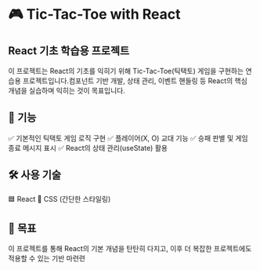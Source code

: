 # 🎮 Tic-Tac-Toe with React

## React 기초 학습용 프로젝트
이 프로젝트는 React의 기초를 익히기 위해 Tic-Tac-Toe(틱택토) 게임을 구현하는 연습용 프로젝트입니다.컴포넌트 기반 개발, 상태 관리, 이벤트 핸들링 등 React의 핵심 개념을 실습하며 익히는 것이 목표입니다.

## 🚀 기능
✅ 기본적인 틱택토 게임 로직 구현
✅ 플레이어(X, O) 교대 기능
✅ 승패 판별 및 게임 종료 메시지 표시
✅ React의 상태 관리(useState) 활용

## 🛠 사용 기술
🟦 React
🎨 CSS (간단한 스타일링)

## 🎯 목표
이 프로젝트를 통해 React의 기본 개념을 탄탄히 다지고, 이후 더 복잡한 프로젝트에도 적용할 수 있는 기반 마련련